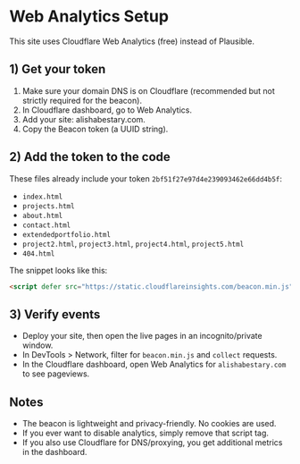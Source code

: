 # Web Analytics Setup

This site uses Cloudflare Web Analytics (free) instead of Plausible.

## 1) Get your token

1. Make sure your domain DNS is on Cloudflare (recommended but not strictly required for the beacon).
2. In Cloudflare dashboard, go to Web Analytics.
3. Add your site: alishabestary.com.
4. Copy the Beacon token (a UUID string).

## 2) Add the token to the code

These files already include your token `2bf51f27e97d4e239093462e66dd4b5f`:

- `index.html`
- `projects.html`
- `about.html`
- `contact.html`
- `extendedportfolio.html`
- `project2.html`, `project3.html`, `project4.html`, `project5.html`
- `404.html`

The snippet looks like this:

```html
<script defer src="https://static.cloudflareinsights.com/beacon.min.js" data-cf-beacon='{"token": "2bf51f27e97d4e239093462e66dd4b5f"}'></script>
```

## 3) Verify events

- Deploy your site, then open the live pages in an incognito/private window.
- In DevTools > Network, filter for `beacon.min.js` and `collect` requests.
- In the Cloudflare dashboard, open Web Analytics for `alishabestary.com` to see pageviews.

## Notes

- The beacon is lightweight and privacy-friendly. No cookies are used.
- If you ever want to disable analytics, simply remove that script tag.
- If you also use Cloudflare for DNS/proxying, you get additional metrics in the dashboard.
